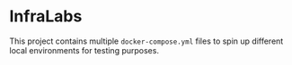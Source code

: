 # InfraLabs
This project contains multiple `docker-compose.yml` files to spin up different local environments for testing purposes.
